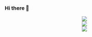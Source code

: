 ### Hi there 👋

<!--
**ZeshuLiu/ZeshuLiu** is a ✨ _special_ ✨ repository because its `README.md` (this file) appears on your GitHub profile.

Here are some ideas to get you started:

- 🔭 I’m currently working on ...
- 🌱 I’m currently learning ...
- 👯 I’m looking to collaborate on ...
- 🤔 I’m looking for help with ...
- 💬 Ask me about ...
- 📫 How to reach me: ...
- 😄 Pronouns: ...
- ⚡ Fun fact: ...
-->
<div align="center"> <img src="https://github-readme-stats.vercel.app/api/top-langs/?username=ZeshuLiu&show_icons=true&count_private=true" /> </div>
<div align="center"> <img src="https://github-readme-streak-stats.herokuapp.com/?user=ZeshuLiu" /> </div>
<div align="center"> <img src="https://github-readme-activity-graph.vercel.app/graph?username=ZeshuLiu&theme=xcode" /> </div>
